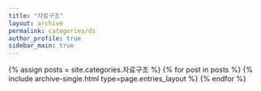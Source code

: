 ```yaml
---
title: "자료구조"
layout: archive
permalink: categories/ds
author_profile: true
sidebar_main: true
---
```


{% assign posts = site.categories.자료구조 %}
{% for post in posts %} {% include archive-single.html type=page.entries_layout %} {% endfor %}
